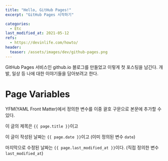 ```yaml
---
title: "Hello, GitHub Pages!"
excerpt: "GitHub Pages 시작하기"

categories:
  - Etc
last_modified_at: 2021-05-12
refs:
  - https://devinlife.com/howto/
header:
  teaser: /assets/images/dev/github-pages.png
---
```


GitHub Pages 서비스인 github.io 블로그를 만들었고 이렇게 첫 포스팅을 남긴다.
개발, 일상 등 나에 대한 이야기들을 담아보려고 한다.

# Page Variables

YFM(YAML Front Matter)에서 정의한 변수를 이중 괄호 구문으로 본문에 추가할 수 있다.

이 글의 제목은 `{{ page.title }}`이고

이 글이 작성된 날짜는 `{{ page.date }}`이고 (이미 정의된 변수 `date`)

마지막으로 수정된 날짜는 `{{ page.last_modified_at }}`이다. (직접 정의한 변수 `last_modified_at`)
